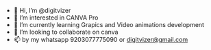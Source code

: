 - 👋 Hi, I’m @digitvizer
- 👀 I’m interested in CANVA Pro
- 🌱 I’m currently learning Grapics and Video animations development  
- 💞️ I’m looking to collaborate on canva   
- 📫 by my whatsapp 9203077775090 or digitvizer@gmail.com 

<!---
digitvizer/digitvizer is a ✨ special ✨ repository because its `README.md` (this file) appears on your GitHub profile.
You can click the Preview link to take a look at your changes.
--->

